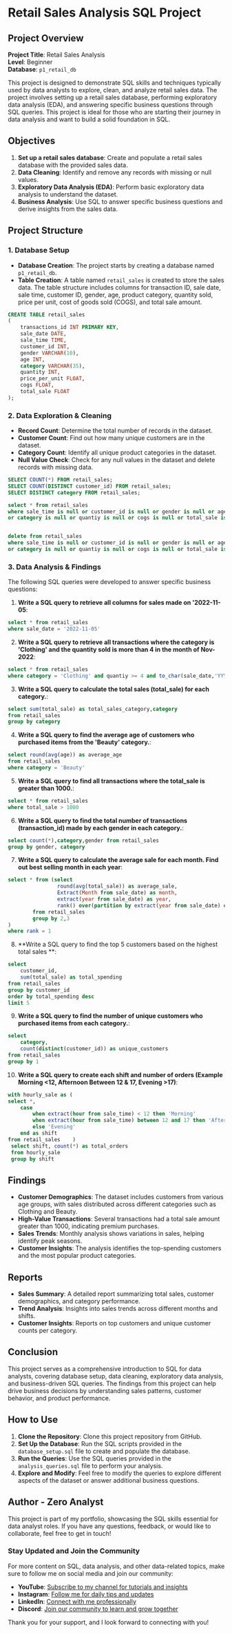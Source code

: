 # Retail Sales Analysis SQL Project

## Project Overview

**Project Title**: Retail Sales Analysis  
**Level**: Beginner  
**Database**: `p1_retail_db`

This project is designed to demonstrate SQL skills and techniques typically used by data analysts to explore, clean, and analyze retail sales data. The project involves setting up a retail sales database, performing exploratory data analysis (EDA), and answering specific business questions through SQL queries. This project is ideal for those who are starting their journey in data analysis and want to build a solid foundation in SQL.

## Objectives

1. **Set up a retail sales database**: Create and populate a retail sales database with the provided sales data.
2. **Data Cleaning**: Identify and remove any records with missing or null values.
3. **Exploratory Data Analysis (EDA)**: Perform basic exploratory data analysis to understand the dataset.
4. **Business Analysis**: Use SQL to answer specific business questions and derive insights from the sales data.

## Project Structure

### 1. Database Setup

- **Database Creation**: The project starts by creating a database named `p1_retail_db`.
- **Table Creation**: A table named `retail_sales` is created to store the sales data. The table structure includes columns for transaction ID, sale date, sale time, customer ID, gender, age, product category, quantity sold, price per unit, cost of goods sold (COGS), and total sale amount.

```sql
CREATE TABLE retail_sales
(
    transactions_id INT PRIMARY KEY,
    sale_date DATE,	
    sale_time TIME,
    customer_id INT,	
    gender VARCHAR(10),
    age INT,
    category VARCHAR(35),
    quantity INT,
    price_per_unit FLOAT,	
    cogs FLOAT,
    total_sale FLOAT
);
```

### 2. Data Exploration & Cleaning

- **Record Count**: Determine the total number of records in the dataset.
- **Customer Count**: Find out how many unique customers are in the dataset.
- **Category Count**: Identify all unique product categories in the dataset.
- **Null Value Check**: Check for any null values in the dataset and delete records with missing data.

```sql
SELECT COUNT(*) FROM retail_sales;
SELECT COUNT(DISTINCT customer_id) FROM retail_sales;
SELECT DISTINCT category FROM retail_sales;

select * from retail_sales
where sale_time is null or customer_id is null or gender is null or age is null 
or category is null or quantiy is null or cogs is null or total_sale is null or price_per_unit is null


delete from retail_sales
where sale_time is null or customer_id is null or gender is null or age is null 
or category is null or quantiy is null or cogs is null or total_sale is null or price_per_unit is null

```

### 3. Data Analysis & Findings

The following SQL queries were developed to answer specific business questions:

1. **Write a SQL query to retrieve all columns for sales made on '2022-11-05**:
```sql
select * from retail_sales
where sale_date = '2022-11-05'

```

2. **Write a SQL query to retrieve all transactions where the category is 'Clothing' and the quantity sold is more than 4 in the month of Nov-2022**:
```sql
select * from retail_sales
where category = 'Clothing' and quantiy >= 4 and to_char(sale_date,'YYYY-MM') = '2022-11'

```

3. **Write a SQL query to calculate the total sales (total_sale) for each category.**:
```sql
select sum(total_sale) as total_sales_category,category
from retail_sales
group by category
```

4. **Write a SQL query to find the average age of customers who purchased items from the 'Beauty' category.**:
```sql
select round(avg(age)) as average_age
from retail_sales
where category = 'Beauty'
```

5. **Write a SQL query to find all transactions where the total_sale is greater than 1000.**:
```sql
select * from retail_sales
where total_sale > 1000

```

6. **Write a SQL query to find the total number of transactions (transaction_id) made by each gender in each category.**:
```sql
select count(*),category,gender from retail_sales
group by gender, category

```

7. **Write a SQL query to calculate the average sale for each month. Find out best selling month in each year**:
```sql
select * from (select 
				round(avg(total_sale)) as average_sale, 
				Extract(Month from sale_date) as month,
				extract(year from sale_date) as year,
				rank() over(partition by extract(year from sale_date) order by round(avg(total_sale)) desc)
		from retail_sales
		group by 2,3
)
where rank = 1
```

8. **Write a SQL query to find the top 5 customers based on the highest total sales **:
```sql
select 
	customer_id,
	sum(total_sale) as total_spending
from retail_sales
group by customer_id
order by total_spending desc
limit 5
```

9. **Write a SQL query to find the number of unique customers who purchased items from each category.**:
```sql
select 
	category,
	count(distinct(customer_id)) as unique_customers
from retail_sales
group by 1
```

10. **Write a SQL query to create each shift and number of orders (Example Morning <12, Afternoon Between 12 & 17, Evening >17)**:
```sql
with hourly_sale as (
select *,
	case 
		when extract(hour from sale_time) < 12 then 'Morning'
		when extract(hour from sale_time) between 12 and 17 then 'Afternoon'
		else 'Evening'
	end as shift
from retail_sales	 )
 select shift, count(*) as total_orders
 from hourly_sale 
 group by shift
```

## Findings

- **Customer Demographics**: The dataset includes customers from various age groups, with sales distributed across different categories such as Clothing and Beauty.
- **High-Value Transactions**: Several transactions had a total sale amount greater than 1000, indicating premium purchases.
- **Sales Trends**: Monthly analysis shows variations in sales, helping identify peak seasons.
- **Customer Insights**: The analysis identifies the top-spending customers and the most popular product categories.

## Reports

- **Sales Summary**: A detailed report summarizing total sales, customer demographics, and category performance.
- **Trend Analysis**: Insights into sales trends across different months and shifts.
- **Customer Insights**: Reports on top customers and unique customer counts per category.

## Conclusion

This project serves as a comprehensive introduction to SQL for data analysts, covering database setup, data cleaning, exploratory data analysis, and business-driven SQL queries. The findings from this project can help drive business decisions by understanding sales patterns, customer behavior, and product performance.

## How to Use

1. **Clone the Repository**: Clone this project repository from GitHub.
2. **Set Up the Database**: Run the SQL scripts provided in the `database_setup.sql` file to create and populate the database.
3. **Run the Queries**: Use the SQL queries provided in the `analysis_queries.sql` file to perform your analysis.
4. **Explore and Modify**: Feel free to modify the queries to explore different aspects of the dataset or answer additional business questions.

## Author - Zero Analyst

This project is part of my portfolio, showcasing the SQL skills essential for data analyst roles. If you have any questions, feedback, or would like to collaborate, feel free to get in touch!

### Stay Updated and Join the Community

For more content on SQL, data analysis, and other data-related topics, make sure to follow me on social media and join our community:

- **YouTube**: [Subscribe to my channel for tutorials and insights](https://www.youtube.com/@zero_analyst)
- **Instagram**: [Follow me for daily tips and updates](https://www.instagram.com/zero_analyst/)
- **LinkedIn**: [Connect with me professionally](https://www.linkedin.com/in/najirr)
- **Discord**: [Join our community to learn and grow together](https://discord.gg/36h5f2Z5PK)

Thank you for your support, and I look forward to connecting with you!

